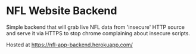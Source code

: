 # NFL Website Backend
Simple backend that will grab live NFL data from 'insecure' HTTP source and serve it via HTTPS to stop chrome complaining about insecure scripts.

Hosted at https://nfl-app-backend.herokuapp.com/
